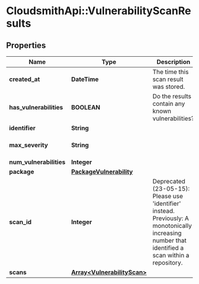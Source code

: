 # CloudsmithApi::VulnerabilityScanResults

## Properties
Name | Type | Description | Notes
------------ | ------------- | ------------- | -------------
**created_at** | **DateTime** | The time this scan result was stored. | [optional] 
**has_vulnerabilities** | **BOOLEAN** | Do the results contain any known vulnerabilities? | [optional] 
**identifier** | **String** |  | 
**max_severity** | **String** |  | [optional] [default to &#39;Unknown&#39;]
**num_vulnerabilities** | **Integer** |  | [optional] 
**package** | [**PackageVulnerability**](PackageVulnerability.md) |  | 
**scan_id** | **Integer** | Deprecated (23-05-15): Please use &#39;identifier&#39; instead. Previously: A monotonically increasing number that identified a scan within a repository. | 
**scans** | [**Array&lt;VulnerabilityScan&gt;**](VulnerabilityScan.md) |  | 


